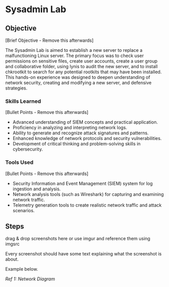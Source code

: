 # Sysadmin Lab

## Objective
[Brief Objective - Remove this afterwards]

The Sysadmin Lab is aimed to establish a new server to replace a malfunctioning Linux server. The primary focus was to check user permissions on sensitive files, create user accounts, create a user group and collaborative folder, using lynis to audit the new server, and to install chkrootkit to search for any potential rootkits that may have been installed. This hands-on experience was designed to deepen understanding of network security, creating and modifying a new server, and defensive strategies.

### Skills Learned
[Bullet Points - Remove this afterwards]

- Advanced understanding of SIEM concepts and practical application.
- Proficiency in analyzing and interpreting network logs.
- Ability to generate and recognize attack signatures and patterns.
- Enhanced knowledge of network protocols and security vulnerabilities.
- Development of critical thinking and problem-solving skills in cybersecurity.

### Tools Used
[Bullet Points - Remove this afterwards]

- Security Information and Event Management (SIEM) system for log ingestion and analysis.
- Network analysis tools (such as Wireshark) for capturing and examining network traffic.
- Telemetry generation tools to create realistic network traffic and attack scenarios.

## Steps
drag & drop screenshots here or use imgur and reference them using imgsrc

Every screenshot should have some text explaining what the screenshot is about.

Example below.

*Ref 1: Network Diagram*
